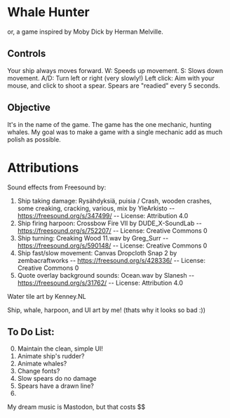 # Whale Hunter
or, a game inspired by Moby Dick by Herman Melville.

## Controls
Your ship always moves forward.
W: Speeds up movement.
S: Slows down movement.
A/D: Turn left or right (very slowly!)
Left click: Aim with your mouse, and click to shoot a spear. Spears are "readied" every 5 seconds.

## Objective
It's in the name of the game. The game has the one mechanic, hunting whales. My goal was to make a game with a single mechanic add as much polish as possible.

# Attributions
Sound effects from Freesound by:
1. Ship taking damage: Rysähdyksiä, puisia / Crash, wooden crashes, some creaking, cracking, various, mix by YleArkisto -- https://freesound.org/s/347499/ -- License: Attribution 4.0
2. Ship firing harpoon: Crossbow Fire VII by DUDE_X-SoundLab -- https://freesound.org/s/752207/ -- License: Creative Commons 0
3. Ship turning: Creaking Wood 11.wav by Greg_Surr -- https://freesound.org/s/590148/ -- License: Creative Commons 0
4. Ship fast/slow movement: Canvas Dropcloth Snap 2 by zembacraftworks -- https://freesound.org/s/428336/ -- License: Creative Commons 0
5. Quote overlay background sounds: Ocean.wav by Slanesh -- https://freesound.org/s/31762/ -- License: Attribution 4.0

Water tile art by Kenney.NL

Ship, whale, harpoon, and UI art by me! (thats why it looks so bad :))

## To Do List:
0. Maintain the clean, simple UI!
1. Animate ship's rudder?
2. Animate whales?
3. Change fonts?
4. Slow spears do no damage
5. Spears have a drawn line?
6. 

My dream music is Mastodon, but that costs $$